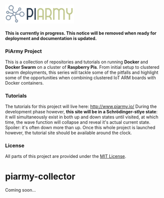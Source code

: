![alt text](https://raw.githubusercontent.com/piarmy/piarmy.github.io/master/img/PiArmyLogo.png "PiArmy")

#### This is currently in progress. This notice will be removed when ready for deployment and documentation is updated.

### PiArmy Project

This is a collection of repositories and tutorials on running **Docker** and **Docker Swarm** on a cluster of **Raspberry Pis**. From initial setup to clustered swarm deployments, this series will tackle some of the pitfalls and highlight some of the opportunities when combining clustered IoT ARM boards with Docker containers.

### Tutorials

The tutorials for this project will live here: http://www.piarmy.io/ During the development phase however, **this site will be in a Schrödinger-stlye state**: it will simultaneously exist in both up and down states until visited, at which time, the wave function will collapse and reveal it's actual current state. Spoiler: it's often down more than up. Once this whole project is launched however, the tutorial site should be available around the clock.

### License

All parts of this project are provided under the [MIT License](../master/LICENSE.md).


# piarmy-collector

Coming soon...